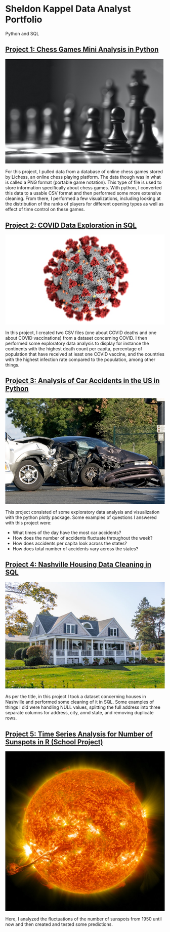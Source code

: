 # Sheldon Kappel Data Analyst Portfolio

Python and SQL

## [Project 1: Chess Games Mini Analysis in Python](https://github.com/sheldonkappel/chess_mini_analysis)
<img src = "images/chess.jpg" alt = "" width = "500" height = "330.7">

For this project, I pulled data from a database of online chess games stored by Lichess, an online chess playing platform. The data though was in what is called a PNG format (portable game notation). This type of file is used to store information specifically about chess games. With python, I converted this data to a usable CSV format and then performed some more extensive cleaning. From there, I performed a few visualizations, including looking at the distribution of the ranks of players for different opening types as well as effect of time control on these games.

## [Project 2: COVID Data Exploration in SQL](https://github.com/sheldonkappel/COVID_data_exploration)
<img src = "images/covid_stock_photo.jpg" alt = "">

In this project, I created two CSV files (one about COVID deaths and one about COVID vaccinations) from a dataset concerning COVID. I then performed some exploratory data analysis to display for instance the continents with the highest death count per capita, percentage of population that have received at least one COVID vaccine, and the countries with the highest infection rate compared to the population, among other things.

## [Project 3: Analysis of Car Accidents in the US in Python](https://github.com/sheldonkappel/us_car_accidents_mini_analysis)
<img src = "images/car_accident.jpg" alt = "">

This project consisted of some exploratory data analysis and visualization with the python plotly package. Some examples of questions I answered with this project were:
* What times of the day have the most car accidents?
* How does the number of accidents fluctuate throughout the week?
* How does accidents per capita look across the states?
* How does total number of accidents vary across the states?

## [Project 4: Nashville Housing Data Cleaning in SQL](https://github.com/sheldonkappel/nashville_housing_data_cleaning/tree/main)
<img src = "images/house_photo.jpg" alt = "">

As per the title, in this project I took a dataset concerning houses in Nashville and performed some cleaning of it in SQL. Some examples of things I did were handling NULL values, splitting the full address into three separate columns for address, city, annd state, and removing duplicate rows.

## [Project 5: Time Series Analysis for Number of Sunspots in R (School Project)](https://github.com/sheldonkappel/sunspots_time_series_analysis)
<img src = "images/nasa-JHyiw_dpALk-unsplash.jpg" alt = "">

Here, I analyzed the fluctuations of the number of sunspots from 1950 until now and then created and tested some predictions.

